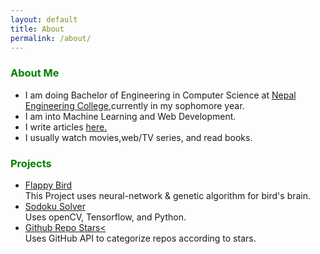 ```yaml
---
layout: default
title: About
permalink: /about/
---
```


<h3 style="color:green">About Me</h3>

<ul>
<li>I am doing Bachelor of Engineering in Computer Science at <a href="http://nec.edu.np/">Nepal Engineering College</a>,currently in my sophomore year.</li>
<li>I am into Machine Learning and Web Development.</li>
<li>I write articles <a href="https://rupeshgelal.com.np/blog/">here.</a> </li>
<li>I usually watch movies,web/TV series, and read books.</li>
</ul>

<h3 style="color:green">Projects</h3>
<ul>
<li><a href="https://github.com/rgrupesh/Flappy-Bird-NN">Flappy Bird</a> </li>
This Project uses neural-network & genetic algorithm for bird's brain.<br>
<li><a href="https://github.com/rgrupesh/sudoku_solver_real_time">Sodoku Solver</a> </li>
Uses openCV, Tensorflow, and Python.
<li><a href="https://github.com/rgrupesh/GitHub-Repo-Stars">Github Repo Stars<</a></li>
Uses GitHub API to categorize repos according to stars.
</ul>